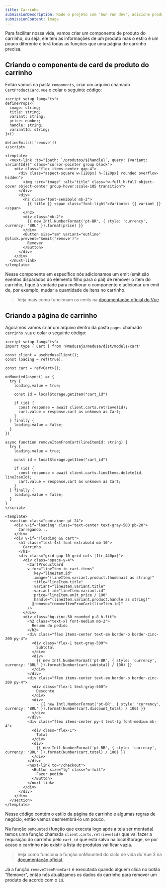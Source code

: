 ```yaml
---
title: Carrinho
submissionDescription: Rode o projeto com 'bun run dev', adicione produtos no carrinho e envie um print de como ficou sua página de carrinho
submissionContent: Image
---
```


Para facilitar nossa vida, vamos criar um componente de produto do carrinho, ou seja, ele tem as informações de um produto mas o estilo é um pouco diferente e terá todas as funções que uma página de carrinho precisa.

## Criando o componente de card de produto do carrinho

Então vamos na pasta `components`, criar um arquivo chamado `CartProductCard.vue` e colar o seguinte código:

```vue [CartProductCard.vue]
<script setup lang="ts">
defineProps<{
  image: string;
  title: string;
  variant: string;
  price: number;
  handle: string;
  variantId: string;
}>()

defineEmits(['remove'])
</script>

<template>
  <nuxt-link :to="{path: `/produtos/${handle}`, query: {variant: variantId}}" class="cursor-pointer group block">
    <div class="flex items-center gap-4">
      <div class="aspect-square w-[120px] h-[120px] rounded overflow-hidden">
        <img :src="image" :alt="title" class="w-full h-full object-cover object-center group-hover:scale-105 transition">
      </div>
      <div>
        <h2 class="font-semibold mb-2">
          {{ title }} <span class="font-light">Variante: {{ variant }}</span>
        </h2>
        <div class="mb-2">
          {{ new Intl.NumberFormat('pt-BR', { style: 'currency', currency: 'BRL' }).format(price) }}
        </div>
        <Button size="sm" variant="outline" @click.prevent="$emit('remove')">
          Remover
        </Button>
      </div>
    </div>
  </nuxt-link>
</template>
```

Nesse componente em específico nós adicionamos um emit (emit são eventos disparados do elemento filho para o pai) de remover o item do carrinho, fique à vontade para melhorar o componente e adicionar um emit de, por exemplo, mudar a quantidade de itens no carrinho.

> Veja mais como funcionam os emits na [documentação oficial do Vue](https://vuejs.org/guide/components/events.html).

## Criando a página de carrinho

Agora nós vamos criar um arquivo dentro da pasta `pages` chamado `carrinho.vue` e colar o seguinte código:

```vue [carrinho.vue]
<script setup lang="ts">
import type { Cart } from '@medusajs/medusa/dist/models/cart'

const client = useMedusaClient();
const loading = ref(true);

const cart = ref<Cart>();

onMounted(async() => {
  try {
    loading.value = true;

    const id = localStorage.getItem("cart_id")

    if (id) {
      const response = await client.carts.retrieve(id);
      cart.value = response.cart as unknown as Cart;
    }
  } finally {
    loading.value = false;
  }
})

async function removeItemFromCart(lineItemId: string) {
  try {
    loading.value = true;

    const id = localStorage.getItem("cart_id")

    if (id) {
      const response = await client.carts.lineItems.delete(id, lineItemId);
      cart.value = response.cart as unknown as Cart;
    }
  } finally {
    loading.value = false;
  }
}
</script>

<template>
  <section class="container pt-24">
    <div v-if="loading" class="text-center text-gray-500 pb-20">
      Carregando...
    </div>
    <div v-if="!loading && cart">
      <h1 class="text-4xl font-extrabold mb-10">
        Carrinho
      </h1>
      <div class="grid gap-10 grid-cols-[1fr_440px]">
        <div class="space-y-4">
          <CartProductCard 
          v-for="lineItem in cart.items"
            :key="lineItem.id"
            :image="(lineItem.variant.product.thumbnail as string)" 
            :title="lineItem.title" 
            :variant="lineItem.variant.title" 
            :variant-id="lineItem.variant.id" 
            :price="lineItem.unit_price / 100" 
            :handle="(lineItem.variant.product.handle as string)" 
            @remove="removeItemFromCart(lineItem.id)" 
          />
        </div>
        <div class="bg-zinc-50 rounded p-8 h-fit">
          <h2 class="text-xl font-medium mb-2">
            Resumo do pedido
          </h2>
          <div class="flex items-center text-sm border-b border-zinc-200 py-4">
            <div class="flex-1 text-gray-500">
              Subtotal
            </div>
            <div>
              {{ new Intl.NumberFormat('pt-BR', { style: 'currency', currency: 'BRL' }).format(Number(cart.subtotal) / 100) }}
            </div>
          </div>
          <div class="flex items-center text-sm border-b border-zinc-200 py-4">
            <div class="flex-1 text-gray-500">
              Desconto
            </div>
            <div>
              - {{ new Intl.NumberFormat('pt-BR', { style: 'currency', currency: 'BRL' }).format(Number(cart.discount_total) / 100) }}
            </div>
          </div>
          <div class="flex items-center py-4 text-lg font-medium mb-4">
            <div class="flex-1">
              Total
            </div>
            <div>
              {{ new Intl.NumberFormat('pt-BR', { style: 'currency', currency: 'BRL' }).format(Number(cart.total) / 100) }}
            </div>
          </div>
          <nuxt-link to="/checkout">
            <Button size="lg" class="w-full">
              Fazer pedido
            </Button>
          </nuxt-link>
        </div>
      </div>
    </div>
  </section>
</template>
```

Nesse código contém o estilo da página de carrinho e algumas regras de negócio, então vamos desmembrá-lo um pouco.

Na função `onMounted` (função que executa logo após a tela ser montada) temos uma função chamada `client.carts.retrieve(id)` que vai fazer a requisição do carrinho pelo `cart_id` que está salvo na localStorage, se por acaso o carrinho não existir a lista de produtos vai ficar vazia.

> Veja como funciona a função onMounted do ciclo de vida do Vue 3 na [documentação oficial](https://vuejs.org/guide/essentials/lifecycle.html#registering-lifecycle-hooks).

Já a função `removeItemFromCart` é executada quando alguém clica no botão "Remover", então nós atualizamos os dados do carrinho para remover um produto de acordo com o `id`.